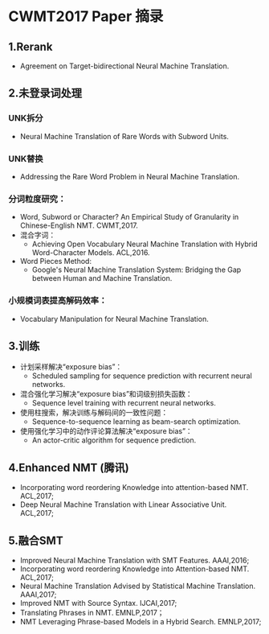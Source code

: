 # CWMT2017 Paper 摘录
## 1.Rerank
- Agreement on Target-bidirectional Neural Machine Translation.

## 2.未登录词处理
### UNK拆分
- Neural Machine Translation of Rare Words with Subword Units.

### UNK替换
- Addressing the Rare Word Problem in Neural Machine Translation.

### 分词粒度研究：
- Word, Subword or Character? An Empirical Study of Granularity in Chinese-English NMT. CWMT,2017.
- 混合字词：
    - Achieving Open Vocabulary Neural Machine Translation with Hybrid Word-Character Models. ACL,2016.
- Word Pieces Method:
    - Google's Neural Machine Translation System: Bridging the Gap between Human and Machine Translation.

### 小规模词表提高解码效率：
- Vocabulary Manipulation for Neural Machine Translation.

## 3.训练
- 计划采样解决“exposure bias”：
    - Scheduled sampling for sequence prediction with recurrent neural networks.
- 混合强化学习解决“exposure bias”和词级别损失函数：
    - Sequence level training with recurrent neural networks.
- 使用柱搜索，解决训练与解码间的一致性问题：
    - Sequence-to-sequence learning as beam-search optimization.
- 使用强化学习中的动作评论算法解决“exposure bias”：
    - An actor-critic algorithm for sequence prediction.

## 4.Enhanced NMT (腾讯)
- Incorporating word reordering Knowledge into attention-based NMT. ACL,2017;
- Deep Neural Machine Translation with Linear Associative Unit. ACL,2017;

## 5.融合SMT
- Improved Neural Machine Translation with SMT Features. AAAI,2016;
- Incorporating word reordering Knowledge into Attention-based NMT. ACL,2017;
- Neural Machine Translation Advised by Statistical Machine Translation. AAAI,2017;
- Improved NMT with Source Syntax. IJCAI,2017;
- Translating Phrases in NMT. EMNLP,2017；
- NMT Leveraging Phrase-based Models in a Hybrid Search. EMNLP,2017;
